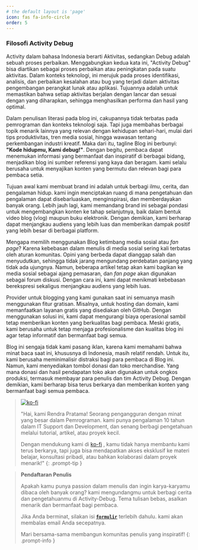 ```yaml
---
# the default layout is 'page'
icon: fas fa-info-circle
order: 5
---
```


### Filosofi Activity Debug

Activity dalam bahasa Indonesia berarti Aktivitas, sedangkan Debug adalah sebuah proses perbaikan. Menggabungkan kedua kata ini, "Activity Debug" bisa diartikan sebagai proses perbaikan atau peningkatan pada suatu aktivitas. Dalam konteks teknologi, ini merujuk pada proses identifikasi, analisis, dan perbaikan kesalahan atau bug yang terjadi dalam aktivitas pengembangan perangkat lunak atau aplikasi. Tujuannya adalah untuk memastikan bahwa setiap aktivitas berjalan dengan lancar dan sesuai dengan yang diharapkan, sehingga menghasilkan performa dan hasil yang optimal.

Dalam penulisan literasi pada blog ini, cakupannya tidak terbatas pada pemrograman dan konteks teknologi saja. Tapi juga membahas berbagai topik menarik lainnya yang relevan dengan kehidupan sehari-hari, mulai dari tips produktivitas, tren media sosial, hingga wawasan tentang perkembangan industri kreatif. Maka dari itu, tagline Blog ini berbunyi: **"Kode hidupmu, Kami debug!"**. Dengan begitu, pembaca dapat menemukan informasi yang bermanfaat dan inspiratif di berbagai bidang, menjadikan blog ini sumber referensi yang kaya dan beragam. kami selalu berusaha untuk menyajikan konten yang bermutu dan relevan bagi para pembaca setia.

Tujuan awal kami membuat brand ini adalah untuk berbagi ilmu, cerita, dan pengalaman hidup. kami ingin menciptakan ruang di mana pengetahuan dan pengalaman dapat disebarluaskan, menginspirasi, dan memberdayakan banyak orang. Lebih jauh lagi, kami memandang brand ini sebagai pondasi untuk mengembangkan konten ke tahap selanjutnya, baik dalam bentuk video blog (vlog) maupun buku elektronik. Dengan demikian, kami berharap dapat menjangkau audiens yang lebih luas dan memberikan dampak positif yang lebih besar di berbagai platform.

Mengapa memilih menggunakan Blog ketimbang media sosial atau *fan page*? Karena kebebasan dalam menulis di media sosial sering kali terbatas oleh aturan komunitas. Opini yang berbeda dapat dianggap salah dan menyudutkan, sehingga tidak jarang mengundang perdebatan panjang yang tidak ada ujungnya. Namun, beberapa artikel tetap akan kami bagikan ke media sosial sebagai ajang pemasaran, dan *fan page* akan digunakan sebagai forum diskusi. Dengan cara ini, kami dapat menikmati kebebasan berekspresi sekaligus menjangkau audiens yang lebih luas.

Provider untuk blogging yang kami gunakan saat ini semuanya masih menggunakan fitur gratisan. Misalnya, untuk hosting dan domain, kami memanfaatkan layanan gratis yang disediakan oleh GitHub. Dengan menggunakan solusi ini, kami dapat mengurangi biaya operasional sambil tetap memberikan konten yang berkualitas bagi pembaca. Meski gratis, kami berusaha untuk tetap menjaga profesionalisme dan kualitas blog ini agar tetap informatif dan bermanfaat bagi semua.

Blog ini sengaja tidak kami pasang iklan, karena kami memahami bahwa minat baca saat ini, khususnya di Indonesia, masih relatif rendah. Untuk itu, kami berusaha meminimalisir distraksi bagi para pembaca di Blog ini. Namun, kami menyediakan tombol donasi dan toko merchandise. Yang mana donasi dan hasil pendapatan toko akan digunakan untuk ongkos produksi, termasuk membayar para penulis dan tim Activity Debug. Dengan demikian, kami berharap bisa terus berkarya dan memberikan konten yang bermanfaat bagi semua pembaca.


> [![ko-fi](https://ko-fi.com/img/githubbutton_sm.svg)](https://ko-fi.com/K3K1151ATI)
> 
> "Hai, kami Rendra Pratama! Seorang pengangguran dengan minat yang besar dalam Pemrograman. kami punya pengalaman 10 tahun dalam IT Support dan Development, dan senang berbagi pengetahuan melalui tutorial, artikel, atau proyek kecil. 
>
> Dengan mendukung kami di [ko-fi](https://ko-fi.com/K3K1151ATI) , kamu tidak hanya membantu kami terus berkarya, tapi juga bisa mendapatkan akses eksklusif ke materi belajar, konsultasi pribadi, atau bahkan kolaborasi dalam proyek menarik!"
{: .prompt-tip }


> **Pendaftaran Penulis**
> 
> Apakah kamu punya passion dalam menulis dan ingin karya-karyamu dibaca oleh banyak orang? kami mengundangmu untuk berbagi cerita dan pengetahuanmu di Activity-Debug. Tema tulisan bebas, asalkan menarik dan bermanfaat bagi pembaca.
>
> Jika Anda berminat, silakan isi [**`formulir`**](https://forms.gle/Cm6K769k1PEgUmWS9) terlebih dahulu. kami akan membalas email Anda secepatnya.
> 
> Mari bersama-sama membangun komunitas penulis yang inspiratif!
{: .prompt-info }
